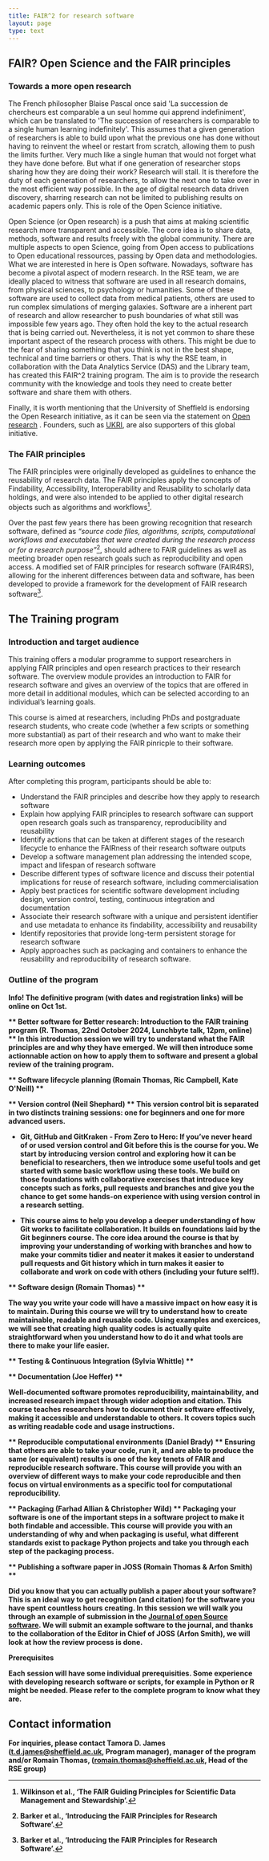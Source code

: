 ```yaml
---
title: FAIR^2 for research software 
layout: page
type: text
---
```



## FAIR? Open Science and the FAIR principles

### Towards a more open research

The French philosopher Blaise Pascal once said 'La succession de chercheurs est comparable a un seul homme qui apprend indefiniment', which can be translated to 'The succession of researchers is comparable to a single human learning indefinitely'. This assumes that a given generation of researchers is able to build upon what the previous one has done without having to reinvent the wheel or restart from scratch, allowing them to push the limits further. Very much like a single human that would not forget what they have done before. But what if one generation of researcher stops sharing how they are doing their work? Research will stall. It is therefore the duty of each generation of researchers, to allow the next one to take over in the most efficient way possible. In the age of digital research data driven discovery, sharring research can not be limited to publishing results on academic papers only. This is role of the Open Science initiative.            

Open Science (or Open research) is a push that aims at making scientific research more transparent and accessible. The core idea is to share data, methods, software and results freely with the global community. There are multiple aspects to open Science, going from Open access to publications to Open educational ressources, passing by Open data and methodologies. What we are interested in here is Open software.
Nowadays, software has become a pivotal aspect of modern research. In the RSE team, we are ideally placed to witness that software are used in all research domains, from physical sciences, to psychology or humanities. Some of these software are used to collect data from medical patients, others are used to run complex simulations of merging galaxies. Software are a inherent part of research and allow researcher to push boundaries of what still was impossible few years ago. They often hold the key to the actual research that is being carried out. Nevertheless, it is not yet common to share these important aspect of the research process with others. This might be due to the fear of sharing something that you think is not in the best shape, technical and time barriers or others. That is why the RSE team, in collaboration with the Data Analytics Service (DAS) and the Library team, has created this FAIR^2 training program. The aim is to provide the research community with the knowledge and tools they need to create better software and share them with others.

Finally, it is worth mentioning that the University of Sheffield is endorsing the Open Research initiative, as it can be seen via the statement on [Open research](https://www.sheffield.ac.uk/openresearch/university-statement-open-research) . Founders, such as [UKRI](https://www.ukri.org/what-we-do/supporting-healthy-research-and-innovation-culture/open-research/), are also supporters of this global initiative.  


### The FAIR principles

The FAIR principles were originally developed as guidelines to enhance the reusability of research data. The FAIR
principles apply the concepts of Findability, Accessibility, Interoperability and Reusability to scholarly data
holdings, and were also intended to be applied to other digital research objects such as algorithms and workflows[^1].

Over the past few years there has been growing recognition that research software, defined as _“source code files,
algorithms, scripts, computational workflows and executables that were created during the research process or for a
research purpose”_[^2], should adhere to FAIR guidelines as well as meeting broader open research goals such as
reproducibility and open access. A modified set of FAIR principles for research software (FAIR4RS), allowing for the
inherent differences between data and software, has been developed to provide a framework for the development of FAIR
research software[^3].

## The Training program

### Introduction and target audience

This training offers a modular programme to support researchers in applying FAIR principles and open research practices to
their research software. The overview module provides an introduction to FAIR for research software and gives an
overview of the topics that are offered in more detail in additional modules, which can be selected according to an
individual’s learning goals.

This course is aimed at researchers, including PhDs and postgraduate research students, who create code (whether a few scripts or
something more substantial) as part of their research and who want to make their research more open by applying the FAIR pinricple to their software.


### Learning outcomes


After completing this program, participants should be able to:

- Understand the FAIR principles and describe how they apply to research software
- Explain how applying FAIR principles to research software can support open research goals such as transparency,
  reproducibility and reusability
- Identify actions that can be taken at different stages of the research lifecycle to enhance the FAIRness of their
  research software outputs
- Develop a software management plan addressing the intended scope, impact and lifespan of research software
- Describe different types of software licence and discuss their potential implications for reuse of research software,
  including commercialisation
- Apply best practices for scientific software development including design, version control, testing, continuous
  integration and documentation
- Associate their research software with a unique and persistent identifier and use metadata to enhance its findability,
  accessibility and reusability
- Identify repositories that provide long-term persistent storage for research software
- Apply approaches such as packaging and containers to enhance the reusability and reproducibility of research software.


### Outline of the program

<div class="alert alert-info"> <strong>Info!<strong> The definitive program (with dates and registration links) will be online on Oct 1st.</div>

** Better software for Better research: Introduction to the FAIR training program (R. Thomas, 22nd October 2024, Lunchbyte talk, 12pm, online) **
In this introduction session we will try to understand what the FAIR principles are and why they have emerged. We will then introduce some actionnable action on how to apply them to software and present a global review of the training program.

** Software lifecycle planning (Romain Thomas, Ric Campbell, Kate O'Neill) **

** Version control (Neil Shephard) **
This version control bit is separated in two distincts training sessions: one for beginners and one for more advanced users.

* Git, GitHub and GitKraken - From Zero to Hero: If you’ve never heard of or used version control and Git before this is the course for you. We start by introducing version control and exploring how it can be beneficial to researchers, then we introduce some useful tools and get started with some basic workflow using these tools. We build on those foundations with collaborative exercises that introduce key concepts such as forks, pull requests and branches and give you the chance to get some hands-on experience with using version control in a research setting. 

* This course aims to help you develop a deeper understanding of how Git works to facilitate collaboration. It builds on foundations laid by the Git beginners course. The core idea around the course is that by improving your understanding of working with branches and how to make your commits tidier and neater it makes it easier to understand pull requests and Git history which in turn makes it easier to collaborate and work on code with others (including your future self!).


** Software design (Romain Thomas) **

The way you write your code will have a massive impact on how easy it is to maintain. During this course we will try to understand how to create maintainable, readable and reusable code. Using examples and exercices, we will see that creating high quality codes is actually quite straightforward when you understand how to do it and what tools are there to make your life easier.  


** Testing & Continuous Integration (Sylvia Whittle) **

** Documentation (Joe Heffer) **

Well-documented software promotes reproducibility, maintainability, and increased research impact through wider adoption and citation. This course teaches researchers how to document their software effectively, making it accessible and understandable to others. It covers topics such as writing readable code and usage instructions.

** Reproducible computational environments (Daniel Brady) **
Ensuring that others are able to take your code, run it, and are able to produce the same (or equivalent) results is one of the key tenets of FAIR and reproducible research software. This course will provide you with an overview of different ways to make your code reproducible and then focus on virtual environments as a specific tool for computational reproducibility.

** Packaging (Farhad Allian & Christopher Wild) **
Packaging your software is one of the important steps in a software project to make it both findable and accessible. This course will provide you with an understanding of why and when packaging is useful, what different standards exist to package Python projects and take you through each step of the packaging process.

** Publishing a software paper in JOSS (Romain Thomas & Arfon Smith) **

Did you know that you can actually publish a paper about your software? This is an ideal way to get recognition (and citation) for the software you have spent countless hours creating. In this session we will walk you through an example of submission in the [Journal of open Source software](https://joss.theoj.org/). We will submit an example software to the journal, and thanks to the collaboration of the Editor in Chief of JOSS (Arfon Smith), we will look at how the review process is done.  

<!-- Summary session (Romain Thomas) -->

**Prerequisites**

Each session will have some individual prerequisities. Some experience with developing research software or scripts, for example in Python or R might be needed. Please refer to the complete program to know what they are.

<!-- {% include events_list_upcoming.html category="fair4rs" %} -->

## Contact information
For inquiries, please contact Tamora D. James ([t.d.james@sheffield.ac.uk](mailto:t.d.james@sheffield.ac.uk), Program manager), manager of the program and/or Romain Thomas, ([romain.thomas@sheffield.ac.uk](mailto:romain.thomas@sheffield.ac.uk), Head of the RSE group)


[^1]: Wilkinson et al., ‘The FAIR Guiding Principles for Scientific Data Management and Stewardship’.
[^2]: Barker et al., ‘Introducing the FAIR Principles for Research Software’.
[^3]: Barker et al., ‘Introducing the FAIR Principles for Research Software’.
